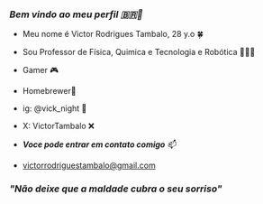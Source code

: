 ### _Bem vindo ao meu perfil 🇧🇷🧠_

- Meu nome é Victor Rodrigues Tambalo, 28 y.o 🍀
- Sou Professor de Física, Quimica e Tecnologia e Robótica 👨‍🏫🤖
- Gamer 🎮
- Homebrewer🍻

- ig: @vick_night 📸
- X: VictorTambalo ❌

- _**Voce pode entrar em contato comigo** 📫_
- victorrodriguestambalo@gmail.com

### _"Não deixe que a maldade cubra o seu sorriso"_ 
